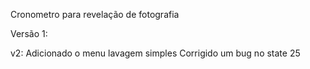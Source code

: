 Cronometro para revelação de fotografia

Versão 1:


v2:
Adicionado o menu lavagem simples
Corrigido um bug no state 25
